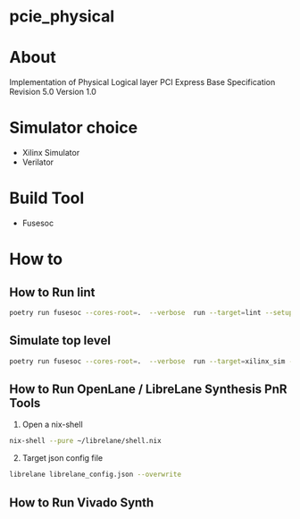 # pcie_physical

# About
Implementation of Physical Logical layer PCI Express Base Specification Revision 5.0 Version 1.0


# Simulator choice
- Xilinx Simulator
- Verilator

# Build Tool
- Fusesoc


# How to

## How to Run lint
```sh
poetry run fusesoc --cores-root=.  --verbose  run --target=lint --setup --build --run pcie:physical:top:0.1
```

## Simulate top level
```sh
poetry run fusesoc --cores-root=.  --verbose  run --target=xilinx_sim --setup --build --run pcie:physical:top:0.1
```

## How to Run OpenLane / LibreLane Synthesis PnR Tools

1) Open a nix-shell
```sh
nix-shell --pure ~/librelane/shell.nix
```
2) Target json config file
```sh
librelane librelane_config.json --overwrite
```

## How to Run Vivado Synth
```sh
```